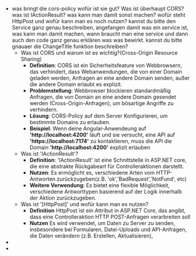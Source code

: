 - was bringt die cors-policy wofür ist sie gut? Was ist überhaupt CORS?
  was ist IActionResult? was kann man damit sonst machen? 
  wofür steht HttpPost und wofür kann man es noch nutzen?
  kannst du bitte den Service ganz genau beschreiben, angefangen damit was ein service ist, was kann man damit machen, wann braucht man eine service und dann auch den code ganz genau erklären was was bewirkt.
  kannst du bitte gnauaer die ChangeTitle funktion beschreiben?
	- Was ist CORS und warum ist es wichtig?(Cross-Origin Resource Sharing)
		- **Definition**: CORS ist ein Sicherheitsfeature von Webbrowsern, das verhindert, dass Webanwendungen, die von einer Domain geladen werden, Anfragen an eine andere Domain senden, außer die andere Domain erlaubt es explizit.
		- **Problemstellung**: Webbrowser blockieren standardmäßig Anfragen, die von Domain an eine andere Domain gesendet werden (Cross-Origin-Anfragen), um bösartige Angriffe zu verhindern.
		- **Lösung**: CORS-Policy auf dem Server Konfigurieren, um bestimmte Domains zu erlauben.
		- **Beispiel**: Wenn deine Angular-Anwendeung auf **'http://localhost:4200'** läuft und sie versucht, eine API auf **'https://localhost:7174'** zu kontaktieren, muss die API die Domain **'http://localhost:4200'** explizit erlauben
	- Was ist 'IActionResult'?
		- **Definition**: 'IActionResult' ist eine Schnittstelle in ASP.NET core, die eine abstrakte Rückgabeart für Controlleraktionen darstellt.
		- **Nutzen**: Es ermöglicht es, verschiedene Arten vom HTTP-Antworten zurückzugeben(z.B. 'ok','BadRequest','NotFund', etc)
		- **Weitere Verwendung**: Es bietet eine flexible Möglichkeit, verschiedene Antworttypen basierend auf der Logik innerhalb der Aktion zurückzugeben.
	- Was ist '[HttpPost]' und wofür kann man es nutzen?
		- **Definition** HttpPost ist ein Attribut in ASP.NET Core, das angibt, dass eine Controlleraktion HTTP POST-Anfragen verarbreiten soll
		- **Nutzen** Es wird verwendet, um Daten zu Server zu senden, insbesondere bei Formularen, Datei-Uploads und API-Anfragen, die Daten verändern (z.B. Erstellen, Aktualisieren),
-
-